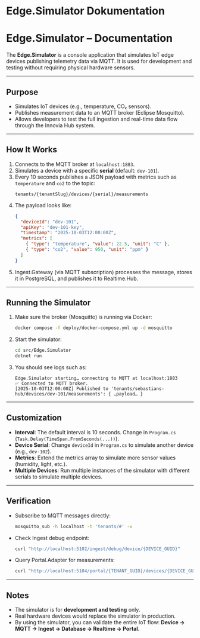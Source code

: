 # Edge.Simulator Dokumentation
# Edge.Simulator – Documentation

The **Edge.Simulator** is a console application that simulates IoT edge devices publishing telemetry data via MQTT. It is used for development and testing without requiring physical hardware sensors.

---

## Purpose
- Simulates IoT devices (e.g., temperature, CO₂ sensors).
- Publishes measurement data to an MQTT broker (Eclipse Mosquitto).
- Allows developers to test the full ingestion and real-time data flow through the Innovia Hub system.

---

## How It Works
1. Connects to the MQTT broker at `localhost:1883`.
2. Simulates a device with a specific **serial** (default: `dev-101`).
3. Every 10 seconds publishes a JSON payload with metrics such as `temperature` and `co2` to the topic:
   ```
   tenants/{tenantSlug}/devices/{serial}/measurements
   ```
4. The payload looks like:
   ```json
   {
     "deviceId": "dev-101",
     "apiKey": "dev-101-key",
     "timestamp": "2025-10-03T12:00:00Z",
     "metrics": [
       { "type": "temperature", "value": 22.5, "unit": "C" },
       { "type": "co2", "value": 950, "unit": "ppm" }
     ]
   }
   ```
5. Ingest.Gateway (via MQTT subscription) processes the message, stores it in PostgreSQL, and publishes it to Realtime.Hub.

---

## Running the Simulator
1. Make sure the broker (Mosquitto) is running via Docker:
   ```bash
   docker compose -f deploy/docker-compose.yml up -d mosquitto
   ```
2. Start the simulator:
   ```bash
   cd src/Edge.Simulator
   dotnet run
   ```
3. You should see logs such as:
   ```
   Edge.Simulator starting… connecting to MQTT at localhost:1883
   ✅ Connected to MQTT broker.
   [2025-10-03T12:00:00Z] Published to 'tenants/sebastians-hub/devices/dev-101/measurements': { …payload… }
   ```

---

## Customization
- **Interval**: The default interval is 10 seconds. Change in `Program.cs` (`Task.Delay(TimeSpan.FromSeconds(...))`).
- **Device Serial**: Change `deviceId` in `Program.cs` to simulate another device (e.g., `dev-102`).
- **Metrics**: Extend the metrics array to simulate more sensor values (humidity, light, etc.).
- **Multiple Devices**: Run multiple instances of the simulator with different serials to simulate multiple devices.

---

## Verification
- Subscribe to MQTT messages directly:
  ```bash
  mosquitto_sub -h localhost -t 'tenants/#' -v
  ```
- Check Ingest debug endpoint:
  ```bash
  curl "http://localhost:5102/ingest/debug/device/{DEVICE_GUID}"
  ```
- Query Portal.Adapter for measurements:
  ```bash
  curl "http://localhost:5104/portal/{TENANT_GUID}/devices/{DEVICE_GUID}/measurements"
  ```

---

## Notes
- The simulator is for **development and testing** only.
- Real hardware devices would replace the simulator in production.
- By using the simulator, you can validate the entire IoT flow: **Device → MQTT → Ingest → Database → Realtime → Portal**.
